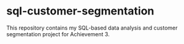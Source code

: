 # sql-customer-segmentation
This repository contains my SQL-based data analysis and customer segmentation project for Achievement 3.

